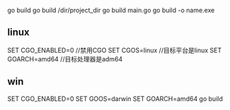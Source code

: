 
go build 
go build /dir/project_dir
go build main.go
go build -o name.exe

## linux 
SET CGO_ENABLED=0 //禁用CGO
SET CGOS=linux //目标平台是linux
SET GOARCH=amd64 //目标处理器是adm64

## win 
SET CGO_ENABLED=0
SET GOOS=darwin
SET GOARCH=amd64
go build


